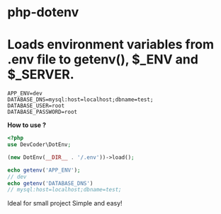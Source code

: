 # php-dotenv
# Loads environment variables from .env file to getenv(), $_ENV and $_SERVER.

```
APP_ENV=dev
DATABASE_DNS=mysql:host=localhost;dbname=test;
DATABASE_USER=root
DATABASE_PASSWORD=root
```

**How to use ?**

```php
<?php
use DevCoder\DotEnv;

(new DotEnv(__DIR__ . '/.env'))->load();

echo getenv('APP_ENV');
// dev
echo getenv('DATABASE_DNS')
// mysql:host=localhost;dbname=test;
```
Ideal for small project
Simple and easy!
